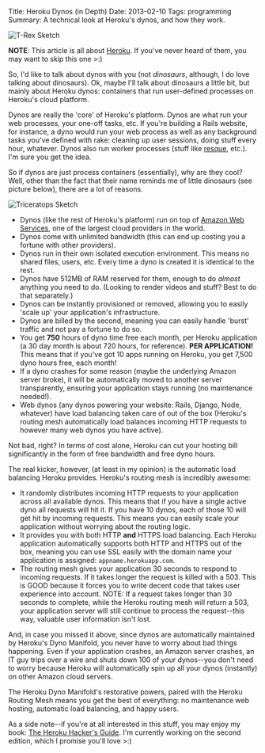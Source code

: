 Title: Heroku Dynos (in Depth)
Date: 2013-02-10
Tags: programming
Summary: A technical look at Heroku's dynos, and how they work.


![T-Rex Sketch][]


**NOTE**: This article is all about [Heroku][].  If you've never heard of them,
you may want to skip this one >:)

So, I'd like to talk about dynos with you (not *dinosaurs*, although, I do love
talking about dinosaurs).  Ok, maybe I'll talk about dinosaurs a little bit,
but mainly about Heroku dynos: containers that run user-defined processes on
Heroku's cloud platform.

Dynos are really the 'core' of Heroku's platform.  Dynos are what run your web
processes, your one-off tasks, etc.  If you're building a Rails website, for
instance, a dyno would run your web process as well as any background tasks
you've defined with rake: cleaning up user sessions, doing stuff every hour,
whatever.  Dynos also run worker processes (stuff like [resque][], etc.).  I'm
sure you get the idea.

So if dynos are just process containers (essentially), why are they cool?
Well, other than the fact that their name reminds me of little dinosaurs (see
picture below), there are a lot of reasons.

![Triceratops Sketch][]

-   Dynos (like the rest of Heroku's platform) run on top of
    [Amazon Web Services][], one of the largest cloud providers in the world.
-   Dynos come with unlimited bandwidth (this can end up costing you a fortune
    with other providers).
-   Dynos run in their own isolated execution environment.  This means no
    shared files, users, etc.  Every time a dyno is created it is identical to
    the rest.
-   Dynos have 512MB of RAM reserved for them, enough to do *almost* anything
    you need to do.  (Looking to render videos and stuff?  Best to do that
    separately.)
-   Dynos can be instantly provisioned or removed, allowing you to easily
    'scale up' your application's infrastructure.
-   Dynos are billed by the second, meaning you can easily handle 'burst'
    traffic and not pay a fortune to do so.
-   You get **750** hours of dyno time free each month, per Heroku application
    (a 30 day month is about 720 hours, for reference).  **PER APPLICATION!**
    This means that if you've got 10 apps running on Heroku, you get 7,500 dyno
    hours free, each month!
-   If a dyno crashes for some reason (maybe the underlying Amazon server
    broke), it will be automatically moved to another server transparently,
    ensuring your application stays running (no maintenance needed!).
-   Web dynos (any dynos powering your website: Rails, Django, Node, whatever)
    have load balancing taken care of out of the box (Heroku's routing mesh
    automatically load balances incoming HTTP requests to however many web dynos
    you have active).

Not bad, right?  In terms of cost alone, Heroku can cut your hosting bill
significantly in the form of free bandwidth and free dyno hours.

The real kicker, however, (at least in my opinion) is the automatic load
balancing Heroku provides.  Heroku's routing mesh is incredibly awesome:

-   It randomly distributes incoming HTTP requests to your application across
    all available dynos.  This means that if you have a single active dyno all
    requests will hit it.  If you have 10 dynos, each of those 10 will get hit
    by incoming requests.  This means you can easily scale your application
    without worrying about the routing logic.
-   It provides you with both HTTP **and** HTTPS load balancing.  Each Heroku
    application automatically supports both HTTP and HTTPS out of the box,
    meaning you can use SSL easily with the domain name your application is
    assigned: `appname.herokuapp.com`.
-   The routing mesh gives your application 30 seconds to respond to incoming
    requests.  If it takes longer the request is killed with a 503.  This is
    GOOD because it forces you to write decent code that takes user experience
    into account.  NOTE: If a request takes longer than 30 seconds to complete,
    while the Heroku routing mesh will return a 503, your application server
    will still continue to process the request--this way, valuable user
    information isn't lost.

And, in case you missed it above, since dynos are automatically maintained by
Heroku's Dyno Manifold, you never have to worry about bad things happening.
Even if your application crashes, an Amazon server crashes, an IT guy trips
over a wire and shuts down 100 of your dynos--you don't need to worry because
Heroku will automatically spin up all your dynos (instantly) on other Amazon
cloud servers.

The Heroku Dyno Manifold's restorative powers, paired with the Heroku Routing
Mesh means you get the best of everything: no maintenance web hosting,
automatic load balancing, and happy users.

As a side note--if you're at all interested in this stuff, you may enjoy my
book: [The Heroku Hacker's Guide][].  I'm currently working on the second
edition, which I promise you'll love >:)


  [T-Rex Sketch]: {filename}/images/2013/t-rex-sketch.png "T-Rex Sketch"
  [Heroku]: http://www.heroku.com/ "Heroku"
  [resque]: https://github.com/defunkt/resque "resque"
  [Triceratops Sketch]: {filename}/images/2013/triceratops-sketch.png "Triceratops Sketch"
  [Amazon Web Services]: http://aws.amazon.com/ "Amazon Web Services"
  [The Heroku Hacker's Guide]: http://www.theherokuhackersguide.com/ "The Heroku Hacker's Guide"
